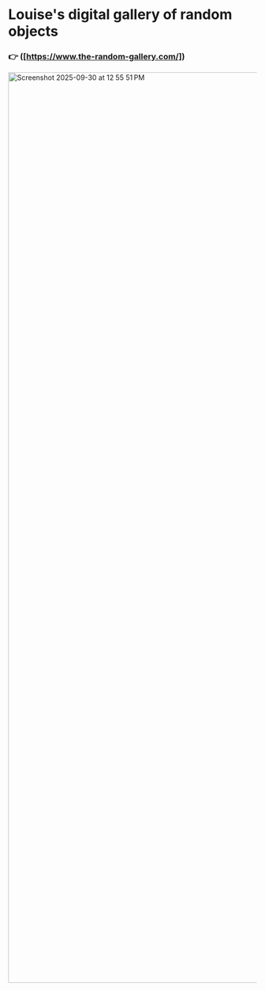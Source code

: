 # Louise's digital gallery of random objects

### 👉 ([https://www.the-random-gallery.com/])

<img width="3182" height="1842" alt="Screenshot 2025-09-30 at 12 55 51 PM" src="https://github.com/user-attachments/assets/53397c70-2b54-4ed6-b8e9-677d7b8cea96" />
